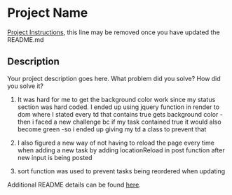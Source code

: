 # Project Name

[Project Instructions](./INSTRUCTIONS.md), this line may be removed once you have updated the README.md

## Description

Your project description goes here. What problem did you solve? How did you solve it?
1. It was hard for me to get the background color work since my status section was hard coded. I ended up using jquery function in render to dom where I stated every td that contains true gets background color
-then i faced a new challenge bc if my task contained true it would also become green
-so i ended up giving my td a class to prevent that

2. I also figured a new way of not having to reload the page every time when adding a new task by adding locationReload in post function after new input is being posted

3. sort function was used to prevent tasks being reordered when updating 

Additional README details can be found [here](https://github.com/PrimeAcademy/readme-template/blob/master/README.md).
